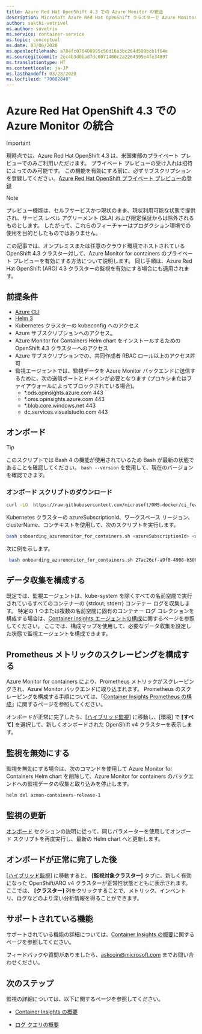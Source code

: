 ```yaml
---
title: Azure Red Hat OpenShift 4.3 での Azure Monitor の統合
description: Microsoft Azure Red Hat OpenShift クラスターで Azure Monitor を有効にする方法について説明します。
author: sakthi-vetrivel
ms.author: suvetriv
ms.service: container-service
ms.topic: conceptual
ms.date: 03/06/2020
ms.openlocfilehash: a784fc070400995c56d16a3bc264d589bcb1f64e
ms.sourcegitcommit: 2ec4b3d0bad7dc0071400c2a2264399e4fe34897
ms.translationtype: HT
ms.contentlocale: ja-JP
ms.lasthandoff: 03/28/2020
ms.locfileid: "79082848"
---
```

# <a name="azure-monitor-integration-for-azure-red-hat-openshift-43"></a>Azure Red Hat OpenShift 4.3 での Azure Monitor の統合

> [!IMPORTANT] 
> 現時点では、Azure Red Hat OpenShift 4.3 は、米国東部のプライベート プレビューでのみご利用いただけます。 プライベート プレビューの受け入れは招待によってのみ可能です。 この機能を有効にする前に、必ずサブスクリプションを登録してください。[Azure Red Hat OpenShift プライベート プレビューの登録](https://aka.ms/aro-preview-register)

> [!NOTE]
> プレビュー機能は、セルフサービスかつ現状のまま、現状利用可能な状態で提供され、サービス レベル アグリーメント (SLA) および限定保証からは除外されるものとします。 したがって、これらのフィーチャーはプロダクション環境での使用を目的としたものではありません。

この記事では、オンプレミスまたは任意のクラウド環境でホストされている OpenShift 4.3 クラスター対して、Azure Monitor for containers のプライベート プレビューを有効にする方法について説明します。 同じ手順は、Azure Red Hat OpenShift (ARO) 4.3 クラスターの監視を有効にする場合にも適用されます。  

## <a name="prerequisites"></a>前提条件

- [Azure CLI](https://docs.microsoft.com/cli/azure/install-azure-cli?view=azure-cli-latest)
- [Helm 3](https://helm.sh/docs/intro/install/)
- Kubernetes クラスターの kubeconfig へのアクセス
- Azure サブスクリプションへのアクセス。
- Azure Monitor for Containers Helm chart をインストールするための OpenShift 4.3 クラスターへのアクセス
- Azure サブスクリプションでの、共同作成者 RBAC ロール以上のアクセス許可  
- 監視エージェントでは、監視データを Azure Monitor バックエンドに送信するために、次の送信ポートとドメインが必要となります (プロキシまたはファイアウォールによってブロックされている場合)。
  - *.ods.opinsights.azure.com 443
  - *.oms.opinsights.azure.com 443
  - *.blob.core.windows.net 443
  - dc.services.visualstudio.com 443

## <a name="onboarding"></a>オンボード

> [!TIP]
> このスクリプトでは Bash 4 の機能が使用されているため Bash が最新の状態であることを確認してください。 `bash --version` を使用して、現在のバージョンを確認できます。

### <a name="download-the-onboarding-script"></a>オンボード スクリプトのダウンロード

```bash
curl -LO  https://raw.githubusercontent.com/microsoft/OMS-docker/ci_feature/docs/openshiftV4/onboarding_azuremonitor_for_containers.sh
```

Kubernetes クラスターの azureSubscriptionId、ワークスペース リージョン、clusterName、コンテキストを使用して、次のスクリプトを実行します。

```bash
bash onboarding_azuremonitor_for_containers.sh <azureSubscriptionId> <azureRegionforLogAnalyticsWorkspace> <clusterName> <kubeconfigContextNameOftheCluster>
```

次に例を示します。

```bash
 bash onboarding_azuremonitor_for_containers.sh 27ac26cf-a9f0-4908-b300-9a4e9a0fb205 eastus myocp42 admin 
```

## <a name="configure-agent-data-collection"></a>データ収集を構成する

既定では、監視エージェントは、kube-system を除くすべての名前空間で実行されているすべてのコンテナーの {stdout; stderr} コンテナー ログを収集します。  特定の 1 つまたは複数の名前空間に固有のコンテナー ログ コレクションを構成する場合は、[Container Insights エージェントの構成](../azure-monitor/insights/container-insights-agent-config.md)に関するページを参照してください。 ここでは、構成マップを使用して、必要なデータ収集を設定した状態で監視エージェントを構成できます。

## <a name="configure-scraping-of-prometheus-metrics"></a>Prometheus メトリックのスクレーピングを構成する

Azure Monitor for containers により、Prometheus メトリックがスクレーピングされ、Azure Monitor バックエンドに取り込まれます。 Prometheus のスクレーピングを構成する手順については、「[Container Insights Prometheus の構成](../azure-monitor/insights/container-insights-prometheus-integration.md)」に関するページを参照してください。

オンボードが正常に完了したら、[[ハイブリッド監視]](https://aka.ms/azmon-containers-hybrid) に移動し、[環境] で **[すべて]** を選択して、新しくオンボードされた OpenShift v4 クラスターを表示します。

## <a name="disable-monitoring"></a>監視を無効にする

監視を無効にする場合は、次のコマンドを使用して Azure Monitor for Containers Helm chart を削除して、Azure Monitor for containers のバックエンドへの監視データの収集と取り込みを停止します。

``` bash
helm del azmon-containers-release-1
```

## <a name="update-monitoring"></a>監視の更新

[オンボード](#onboarding) セクションの説明に従って、同じパラメーターを使用してオンボード スクリプトを再度実行し、最新の Helm chart へと更新します。

## <a name="after-successful-onboarding"></a>オンボードが正常に完了した後

[[ハイブリッド監視]](https://aka.ms/azmon-containers-hybrid) に移動すると、 **[監視対象クラスター]** タブに、新しく有効になった OpenShift/ARO v4 クラスターが正常性状態とともに表示されます。ここでは、 **[クラスター]** 列をクリックすることで、メトリック、インベントリ、ログなどのより深い分析情報を得ることができます。

## <a name="supported-features"></a>サポートされている機能

サポートされている機能の詳細については、[Container Insights の概要](../azure-monitor/insights/container-insights-overview.md)に関するページを参照してください。

フィードバックや質問がありましたら、askcoin@microsoft.com までお問い合わせください。

## <a name="next-steps"></a>次のステップ

監視の詳細については、以下に関するページを参照してください。
- [Container Insights の概要](../azure-monitor/insights/container-insights-overview.md)

- [ログ クエリの概要](../azure-monitor/log-query/log-query-overview.md)
